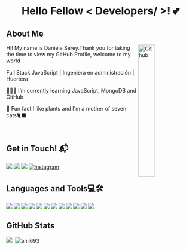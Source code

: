 <h1 align="center"> Hello Fellow < Developers/ >! 💕 </h1>
<h2> About Me </h2>
<img width="30%" align="right" alt="Github" src= "https://pa1.narvii.com/6580/8098c6e9207376889eeb0532d9f5a0723c4d73f5_hq.gif"/> 
<div><p>Hi! My name is Daniela Serey.Thank you for taking the time to view my GitHub Profile, welcome to my world</p>
<p> Full Stack JavaScript | Ingeniera en administración | Huertera</p>

👩🏼‍💻 I’m currently learning JavaScript, MongoDB and GitHub
  
🌱 Fun fact:I like plants and I'm a mother of seven cats🐈‍⬛

<br>
<h2>Get in Touch! 📬</h2>
<p>
<a target="_blank" href="https://www.linkedin.com/in/dserey/"><img src="https://img.shields.io/badge/-LinkedIn-0077B5?style=for-the-badge&logo=Linkedin&logoColor=white"></img></a>
<a target="_blank" href="mailto:dsereycamus@gmail.com"
><img src="https://img.shields.io/badge/-Gmail-D14836?style=for-the-badge&logo=Gmail&logoColor=white"></img></a>
<a target="_blank" href="https://github.com/dsereycamus"
><img src="https://img.shields.io/badge/-GitHub-181717?style=for-the-badge&logo=Github&logoColor=white"></img></a>
  <a href="https://instagram.com/dnla_sry" target="_blank">
<img src=https://img.shields.io/badge/instagram-%ff5851db.svg?color=C13584&style=for-the-badge&logo=instagram&logoColor=white alt=instagram style="margin-bottom: 5px;" />
</a>
</p>

<h2>Languages and Tools💻🛠</h2>
<img src="https://img.shields.io/badge/-HTML-E34F26?logo=HTML5&logoColor=white"></img>
<img src="https://img.shields.io/badge/-CSS-1572B6?logo=CSS3&logoColor=white"></img>
<img src="https://img.shields.io/badge/-JavaScript-F7DF1E?logo=JavaScript&logoColor=white"></img>
<img src="https://img.shields.io/badge/-MongoDB-47A248?logo=MongoDB&logoColor=white"></img>
<img src="https://img.shields.io/badge/-ExpressJS-000000?logo=Express&logoColor=white"></img>
<img src="https://img.shields.io/badge/-React-61DAFB?logo=React&logoColor=white"></img>
<img src="https://img.shields.io/badge/-Node.js-339933?logo=node.js&logoColor=white"></img>
<img src="https://img.shields.io/badge/-Git-F05032?&logo=Git&logoColor=white"></img>
<img src="https://img.shields.io/badge/-Postman-FF6C37?&logo=Postman&logoColor=white"></img>
<img src="https://img.shields.io/badge/-Jira-0052CC?logo=jira&logoColor=white"></img>
<img src="https://img.shields.io/badge/-Miro-050038?logo=miro&logoColor=white"></img>
<img src="https://img.shields.io/badge/-Visual%20Studio%20Code-007ACC?&logo=Visual-Studio-CodeColor=white"></img>
<br>

<h2>GitHub Stats</h2>
<p><img src="https://github-readme-streak-stats.herokuapp.com/?user=dsereycamus&theme=light" />
&nbsp;<img src="https://github-readme-stats.vercel.app/api?username=dsereycamus&show_icons=true&theme=light&locale=en" alt="anii693" /></p>

<!--   
<a href="mailto:dsereycamus@gmail.com"><img src="https://img.shields.io/badge/-dsereycamus@gmail.com-D14836?style=for-the-badge&logo=Gmail&logoColor=white"/></a>
**Github Stats:**
<p>
 <img src="https://github-readme-stats.vercel.app/api/top-langs/?username=dsereycamus&count_private=true&theme=ligth">
 <p align="center">
  <a href="https://github.com/DenverCoder1/readme-typing-svg"><img src="https://readme-typing-svg.herokuapp.com?font=Time+New+Roman&color=cyan&size=25&center=true&vCenter=true&width=600&height=100&lines=Welcome+to+my+Github+profile;Full+Stack+Developer;Love+to+learn+new+stuffs..<3"></a>
</p>
</p>-->
   

